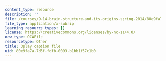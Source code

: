 ```yaml
---
content_type: resource
description: ''
file: /courses/9-14-brain-structure-and-its-origins-spring-2014/80e9fa7a7d6ffdfb0093b1bb1f67c1b0_555127.srt
file_type: application/x-subrip
learning_resource_types: []
license: https://creativecommons.org/licenses/by-nc-sa/4.0/
ocw_type: OCWFile
resourcetype: Other
title: 3play caption file
uid: 80e9fa7a-7d6f-fdfb-0093-b1bb1f67c1b0
---
```

